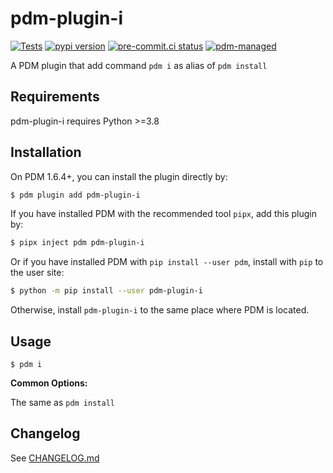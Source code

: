 # pdm-plugin-i

[![Tests](https://github.com/waketzheng/pdm-plugin-i/workflows/Tests/badge.svg)](https://github.com/waketzheng/pdm-plugin-i/actions?query=workflow%3Aci)
[![pypi version](https://img.shields.io/pypi/v/pdm-plugin-i.svg)](https://pypi.org/project/pdm-plugin-i/)
[![pre-commit.ci status](https://results.pre-commit.ci/badge/github/waketzheng/pdm-plugin-i/main.svg)](https://results.pre-commit.ci/latest/github/waketzheng/pdm-plugin-i/main)
[![pdm-managed](https://img.shields.io/badge/pdm-managed-blueviolet)](https://pdm-project.org)

A PDM plugin that add command `pdm i` as alias of `pdm install`

## Requirements

pdm-plugin-i requires Python >=3.8

## Installation

On PDM 1.6.4+, you can install the plugin directly by:

```bash
$ pdm plugin add pdm-plugin-i
```

If you have installed PDM with the recommended tool `pipx`, add this plugin by:

```bash
$ pipx inject pdm pdm-plugin-i
```

Or if you have installed PDM with `pip install --user pdm`, install with `pip` to the user site:

```bash
$ python -m pip install --user pdm-plugin-i
```

Otherwise, install `pdm-plugin-i` to the same place where PDM is located.

## Usage

```
$ pdm i
```

**Common Options:**

The same as `pdm install`

## Changelog

See [CHANGELOG.md](https://github.com/waketzheng/pdm-plugin-i/blob/main/CHANGELOG.md)
